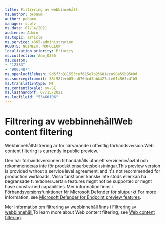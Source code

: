 ```yaml
---
title: Filtrering av webbinnehåll
ms.author: pebaum
author: pebaum
manager: scotv
ms.date: 07/14/2021
audience: Admin
ms.topic: article
ms.service: o365-administration
ROBOTS: NOINDEX, NOFOLLOW
localization_priority: Priority
ms.collection: Adm_O365
ms.custom:
- "12383"
- "9005487"
ms.openlocfilehash: 9d5f3b331553cef615e7b25681eca90a59b9508d
ms.sourcegitcommit: 38f987eeb05ea876dcd3ab8427afe614563c47b5
ms.translationtype: MT
ms.contentlocale: sv-SE
ms.lasthandoff: 07/15/2021
ms.locfileid: "53460106"
---
```

# <a name="web-content-filtering"></a><span data-ttu-id="0ad74-102">Filtrering av webbinnehåll</span><span class="sxs-lookup"><span data-stu-id="0ad74-102">Web content filtering</span></span>

<span data-ttu-id="0ad74-103">Webbinnehållsfiltrering är för närvarande i offentlig förhandsversion.</span><span class="sxs-lookup"><span data-stu-id="0ad74-103">Web content filtering is currently in public preview.</span></span>

<span data-ttu-id="0ad74-104">Den här förhandsversionen tillhandahålls utan ett servicenivåavtal och rekommenderas inte för produktionsarbetsbelastningar.</span><span class="sxs-lookup"><span data-stu-id="0ad74-104">This preview version is provided without a service level agreement, and it's not recommended for production workloads.</span></span> <span data-ttu-id="0ad74-105">Vissa funktioner kanske inte stöds eller kan ha begränsade funktioner.</span><span class="sxs-lookup"><span data-stu-id="0ad74-105">Certain features might not be supported or might have constrained capabilities.</span></span> <span data-ttu-id="0ad74-106">Mer information finns i [Förhandsversionsfunktioner för Microsoft Defender för slutpunkt.](/microsoft-365/security/defender-endpoint/preview)</span><span class="sxs-lookup"><span data-stu-id="0ad74-106">For more information, see [Microsoft Defender for Endpoint preview features](/microsoft-365/security/defender-endpoint/preview).</span></span>

<span data-ttu-id="0ad74-107">Mer information om filtrering av webbinnehåll finns i [Filtrering av webbinnehåll.](/microsoft-365/security/defender-endpoint/web-content-filtering)</span><span class="sxs-lookup"><span data-stu-id="0ad74-107">To learn more about Web content filtering, see [Web content filtering](/microsoft-365/security/defender-endpoint/web-content-filtering).</span></span>